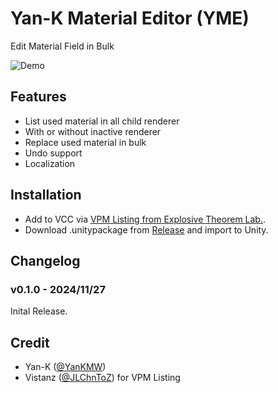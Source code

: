 # Yan-K Material Editor (YME)

Edit Material Field in Bulk

![Demo](https://i.imgur.com/67anWWx.png)

## Features

- List used material in all child renderer <br>
- With or without inactive renderer <br>
- Replace used material in bulk <br>
- Undo support <br>
- Localization <br>

## Installation

- Add to VCC via [VPM Listing from Explosive Theorem Lab.](https://xtlcdn.github.io/vpm/).
- Download .unitypackage from [Release](https://github.com/Yan-K/Material-Editor/releases) and import to Unity.

## Changelog

### v0.1.0 - 2024/11/27

Inital Release.

## Credit

- Yan-K ([@YanKMW](https://github.com/Yan-K))
- Vistanz ([@JLChnToZ](https://github.com/JLChnToZ)) for VPM Listing
